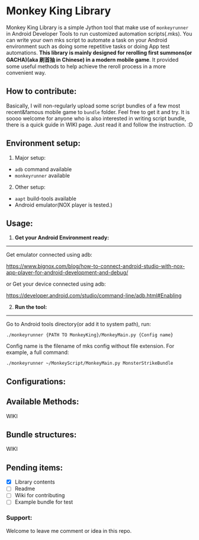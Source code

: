 # Monkey King Library
Monkey King Library is a simple Jython tool that make use of `monkeyrunner` in Android Developer Tools to run customized automation scripts(.mks). You can write your own mks script to automate a task on your Android environment such as doing some repetitive tasks or doing App test automations. **This library is mainly designed for rerolling first summons(or GACHA)(aka 刷首抽 in Chinese) in a modern mobile game**. It provided some useful methods to help achieve the reroll process in a more convenient way.

## How to contribute:
Basically, I will non-regularly upload some script bundles of a few most recent&famous mobile game to `bundle` folder. Feel free to get it and try. It is soooo welcome for anyone who is also interested in writing script bundle, there is a quick guide in WIKI page. Just read it and follow the instruction. :D

## Environment setup:
1. Major setup:
  - `adb` command available
  - `monkeyrunner` available

2. Other setup:
  - `aapt` build-tools available
  - Android emulator(NOX player is tested.)

## Usage:

1. **Get your Android Environment ready:**
---
Get emulator connected using adb:

https://www.bignox.com/blog/how-to-connect-android-studio-with-nox-app-player-for-android-development-and-debug/

or Get your device connected using adb:

https://developer.android.com/studio/command-line/adb.html#Enabling

2. **Run the tool:**
---
Go to Android tools directory(or add it to system path), run:

```./monkeyrunner {PATH TO MonkeyKing}/MonkeyMain.py {Config name}```

Config name is the filename of mks config without file extension. For example, a full command:

```./monkeyrunner ~/MonkeyScript/MonkeyMain.py MonsterStrikeBundle```

## Configurations:

## Available Methods:
WIKI

## Bundle structures:
WIKI

## Pending items:
- [x] Library contents
- [ ] Readme
- [ ] Wiki for contributing
- [ ] Example bundle for test

### Support:
Welcome to leave me comment or idea in this repo.
